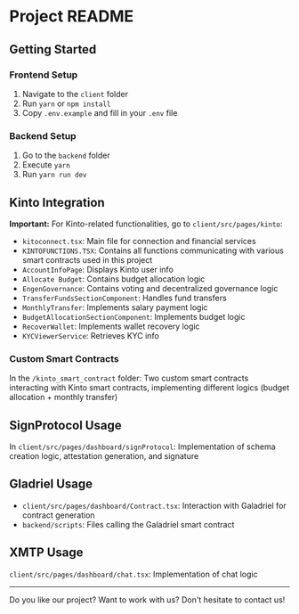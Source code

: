 # Project README

## Getting Started

### Frontend Setup
1. Navigate to the `client` folder
2. Run `yarn` or `npm install`
3. Copy `.env.example` and fill in your `.env` file

### Backend Setup
1. Go to the `backend` folder
2. Execute `yarn`
3. Run `yarn run dev`

## Kinto Integration

**Important:** For Kinto-related functionalities, go to `client/src/pages/kinto`:

- `kitoconnect.tsx`: Main file for connection and financial services
- `KINTOFUNCTIONS.TSX`: Contains all functions communicating with various smart contracts used in this project
- `AccountInfoPage`: Displays Kinto user info
- `Allocate Budget`: Contains budget allocation logic
- `EngenGovernance`: Contains voting and decentralized governance logic
- `TransferFundsSectionComponent`: Handles fund transfers
- `MonthlyTransfer`: Implements salary payment logic
- `BudgetAllocationSectionComponent`: Implements budget logic
- `RecoverWallet`: Implements wallet recovery logic
- `KYCViewerService`: Retrieves KYC info

### Custom Smart Contracts
In the `/kinto_smart_contract` folder:
Two custom smart contracts interacting with Kinto smart contracts, implementing different logics (budget allocation + monthly transfer)

## SignProtocol Usage
In `client/src/pages/dashboard/signProtocol`:
Implementation of schema creation logic, attestation generation, and signature

## Gladriel Usage
- `client/src/pages/dashboard/Contract.tsx`: Interaction with Galadriel for contract generation
- `backend/scripts`: Files calling the Galadriel smart contract

## XMTP Usage
`client/src/pages/dashboard/chat.tsx`:
Implementation of chat logic

---

Do you like our project? Want to work with us? Don't hesitate to contact us!
